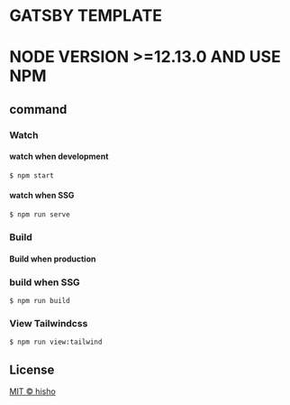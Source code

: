 # GATSBY TEMPLATE
# NODE VERSION >=12.13.0 AND USE NPM


## command

### Watch

#### watch when development

```shell script
$ npm start
```

#### watch when SSG

```shell script
$ npm run serve
```

### Build

#### Build when production

### build when SSG

```shell script
$ npm run build
```

### View Tailwindcss

```shell script
$ npm run view:tailwind
```

## License

[MIT © hisho](./LICENSE)
